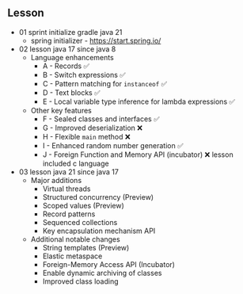 ## Lesson
- 01 sprint initialize gradle java 21
  - spring initializer - https://start.spring.io/
- 02 lesson java 17 since java 8
  - Language enhancements
    - A - Records ✅
    - B - Switch expressions ✅
    - C - Pattern matching for `instanceof` ✅
    - D - Text blocks ✅
    - E - Local variable type inference for lambda expressions ✅
  - Other key features
    - F - Sealed classes and interfaces ✅
    - G - Improved deserialization ❌
    - H - Flexible `main` method ❌
    - I - Enhanced random number generation ✅
    - J - Foreign Function and Memory API (incubator) ❌ lesson included c language
- 03 lesson java 21 since java 17
  - Major additions
    - Virtual threads
    - Structured concurrency (Preview)
    - Scoped values (Preview)
    - Record patterns
    - Sequenced collections
    - Key encapsulation mechanism API
  - Additional notable changes
    - String templates (Preview)
    - Elastic metaspace
    - Foreign-Memory Access API (Incubator)
    - Enable dynamic archiving of classes
    - Improved class loading